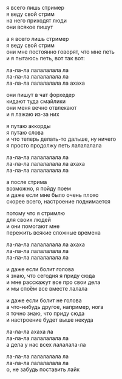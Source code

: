 я всего лишь стример  
я веду свой стрим  
на него приходят люди  
они всякое пишут  

а я всего лишь стример  
я веду свой стрим  
они мне постоянно говорят, что мне петь  
и я пытаюсь петь, вот так вот:  

ла-ла-ла лалалалала ла  
ла-ла-ла лалалалала ла  
ла-ла-ла лалалалала ла ахаха  

они пишут в чат форхедер  
кидают туда смайлики  
они меня вечно отвлекают  
и я лажаю из-за них  

я путаю аккорды  
я путаю слова  
и что теперь делать-то дальше, ну ничего  
я просто продолжу петь лалалалала  

ла-ла-ла лалалалала ла  
ла-ла-ла лалалалала ла ахаха  
ла-ла-ла лалалалала ла  

а после стрима  
возможно, я пойду поем  
и даже если мне было очень плохо  
скорее всего, настроение поднимается  

потому что я стримлю  
для своих людей  
и они помогают мне  
пережить всякие сложные времена  

ла-ла-ла лалалалала ла ахаха  
ла-ла-ла лалалалала ла  
ла-ла-ла лалалалала ла  

и даже если болит голова  
я знаю, что сегодня я приду сюда  
и мне расскажут все про свои дела  
и мы споём все вместе лалала  

и даже если болит не голова  
а что-нибудь другое, например, нога  
я точно знаю, что приду сюда  
и настроение будет выше некуда  

ла-ла-ла ахаха ла  
ла-ла-ла лалалалала ла  
а дела у нас всех лалалала-ла  

ла-ла-ла лалалалала ла  
ла-ла-ла лалалалала ла  
о, не забудь поставить лайк  
